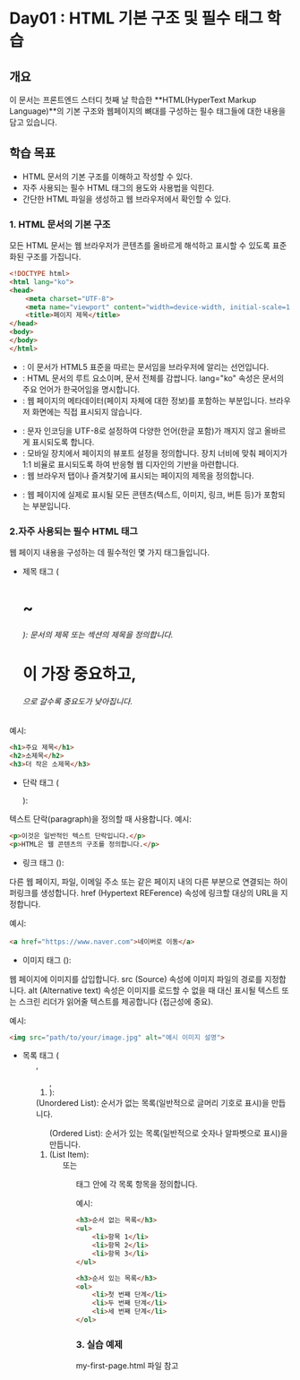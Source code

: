 # Day01 : HTML 기본 구조 및 필수 태그 학습

## 개요

이 문서는 프론트엔드 스터디 첫째 날 학습한 **HTML(HyperText Markup Language)**의 기본 구조와 웹페이지의 뼈대를 구성하는 필수 태그들에 대한 내용을 담고 있습니다.

## 학습 목표
* HTML 문서의 기본 구조를 이해하고 작성할 수 있다.
* 자주 사용되는 필수 HTML 태그의 용도와 사용법을 익힌다.
* 간단한 HTML 파일을 생성하고 웹 브라우저에서 확인할 수 있다.

### 1. HTML 문서의 기본 구조

모든 HTML 문서는 웹 브라우저가 콘텐츠를 올바르게 해석하고 표시할 수 있도록 표준화된 구조를 가집니다.

```HTML
<!DOCTYPE html>
<html lang="ko">
<head>
    <meta charset="UTF-8">
    <meta name="viewport" content="width=device-width, initial-scale=1.0">
    <title>페이지 제목</title>
</head>
<body>
</body>
</html>    
```

* <!DOCTYPE html>: 이 문서가 HTML5 표준을 따르는 문서임을 브라우저에 알리는 선언입니다.
* <html lang="ko">: HTML 문서의 루트 요소이며, 문서 전체를 감쌉니다. lang="ko" 속성은 문서의 주요 언어가 한국어임을 명시합니다.
* <head>: 웹 페이지의 메타데이터(페이지 자체에 대한 정보)를 포함하는 부분입니다. 브라우저 화면에는 직접 표시되지 않습니다.
- <meta charset="UTF-8">: 문자 인코딩을 UTF-8로 설정하여 다양한 언어(한글 포함)가 깨지지 않고 올바르게 표시되도록 합니다.
- <meta name="viewport" content="width=device-width, initial-scale=1.0">: 모바일 장치에서 페이지의 뷰포트 설정을 정의합니다. 장치 너비에 맞춰 페이지가 1:1 비율로 표시되도록 하여 반응형 웹 디자인의 기반을 마련합니다.
- <title>페이지 제목</title>: 웹 브라우저 탭이나 즐겨찾기에 표시되는 페이지의 제목을 정의합니다.
* <body>: 웹 페이지에 실제로 표시될 모든 콘텐츠(텍스트, 이미지, 링크, 버튼 등)가 포함되는 부분입니다.

### 2.자주 사용되는 필수 HTML 태그

웹 페이지 내용을 구성하는 데 필수적인 몇 가지 태그들입니다.

* 제목 태그 (<h1> ~ <h6>):
문서의 제목 또는 섹션의 제목을 정의합니다. <h1>이 가장 중요하고, <h6>으로 갈수록 중요도가 낮아집니다.

예시:
```HTML
<h1>주요 제목</h1>
<h2>소제목</h2>
<h3>더 작은 소제목</h3>
```

* 단락 태그 (<p>):

텍스트 단락(paragraph)을 정의할 때 사용합니다.
예시:
```HTML
<p>이것은 일반적인 텍스트 단락입니다.</p>
<p>HTML은 웹 콘텐츠의 구조를 정의합니다.</p>
```

* 링크 태그 (<a>):

다른 웹 페이지, 파일, 이메일 주소 또는 같은 페이지 내의 다른 부분으로 연결되는 하이퍼링크를 생성합니다.
href (Hypertext REFerence) 속성에 링크할 대상의 URL을 지정합니다.

예시:
```HTML
<a href="https://www.naver.com">네이버로 이동</a>
```

* 이미지 태그 (<img>):

웹 페이지에 이미지를 삽입합니다.
src (Source) 속성에 이미지 파일의 경로를 지정합니다.
alt (Alternative text) 속성은 이미지를 로드할 수 없을 때 대신 표시될 텍스트 또는 스크린 리더가 읽어줄 텍스트를 제공합니다 (접근성에 중요).

예시:
```HTML
<img src="path/to/your/image.jpg" alt="예시 이미지 설명">
```

* 목록 태그 (<ul>, <ol>, <li>):

<ul> (Unordered List): 순서가 없는 목록(일반적으로 글머리 기호로 표시)을 만듭니다.
<ol> (Ordered List): 순서가 있는 목록(일반적으로 숫자나 알파벳으로 표시)을 만듭니다.
<li> (List Item): <ul> 또는 <ol> 태그 안에 각 목록 항목을 정의합니다.

예시:
```HTML
<h3>순서 없는 목록</h3>
<ul>
    <li>항목 1</li>
    <li>항목 2</li>
    <li>항목 3</li>
</ul>

<h3>순서 있는 목록</h3>
<ol>
    <li>첫 번째 단계</li>
    <li>두 번째 단계</li>
    <li>세 번째 단계</li>
</ol>
```

### 3. 실습 예제
my-first-page.html 파일 참고